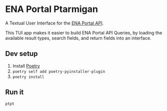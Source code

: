 # ENA Portal Ptarmigan

A Textual User Interface for the [ENA Portal API](https://www.ebi.ac.uk/ena/portal/api/).

This TUI app makes it easier to build ENA Portal API Queries, by loading the available result types, search fields, and return fields into an interface.

## Dev setup
1. Install [Poetry](https://python-poetry.org)
2. `poetry self add poetry-pyinstaller-plugin`
3. `poetry install`

## Run it
`ptpt`



